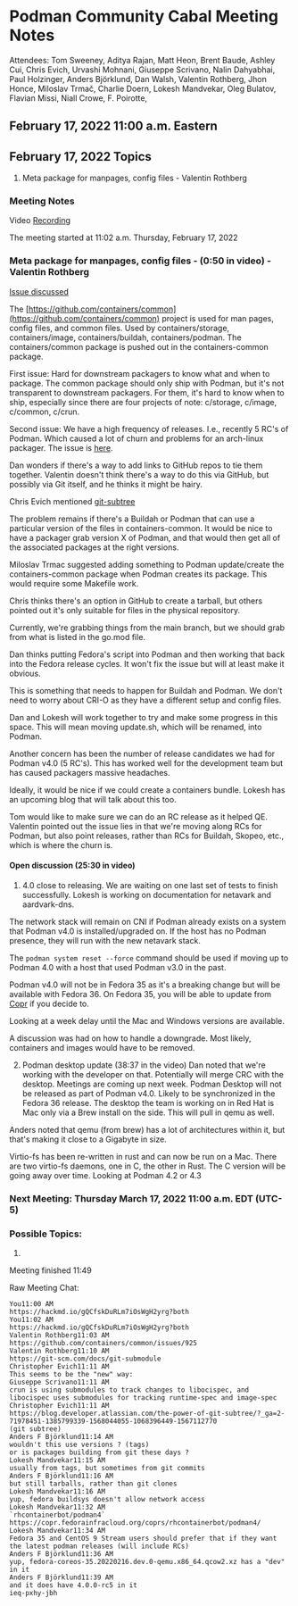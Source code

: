 # Podman Community Cabal Meeting Notes

Attendees: Tom Sweeney, Aditya Rajan, Matt Heon, Brent Baude, Ashley Cui, Chris Evich, Urvashi Mohnani, Giuseppe Scrivano, Nalin Dahyabhai, Paul Holzinger, Anders Björklund, Dan Walsh, Valentin Rothberg, Jhon Honce, Miloslav Trmač, Charlie Doern, Lokesh Mandvekar, Oleg Bulatov, Flavian Missi, Niall Crowe, F. Poirotte,

## February 17, 2022 11:00 a.m. Eastern

## February 17, 2022 Topics

1. Meta package for manpages, config files - Valentin Rothberg

### Meeting Notes

Video [Recording](https://youtu.be/ysFO1s7h-YE)

The meeting started at 11:02 a.m. Thursday, February 17, 2022

### Meta package for manpages, config files - (0:50 in video) - Valentin Rothberg

[Issue discussed](https://github.com/containers/common/issues/925)

The [https://github.com/containers/common](https://github.com/containers/common) project is used for man pages, config files, and common files. Used by containers/storage, containers/image, containers/buildah, containers/podman. The containers/common package is pushed out in the containers-common package.

First issue: Hard for downstream packagers to know what and when to package. The common package should only ship with Podman, but it's not transparent to downstream packagers. For them, it's hard to know when to ship, especially since there are four projects of note: c/storage, c/image, c/common, c/crun.

Second issue: We have a high frequency of releases. I.e., recently 5 RC's of Podman. Which caused a lot of churn and problems for an arch-linux packager. The issue is [here](https://github.com/containers/common/issues/925).

Dan wonders if there's a way to add links to GitHub repos to tie them together. Valentin doesn't think there's a way to do this via GitHub, but possibly via Git itself, and he thinks it might be hairy.

Chris Evich mentioned [git-subtree](https://blog.developer.atlassian.com/the-power-of-git-subtree/?_ga=2-71978451-1385799339-1568044055-1068396449-1567112770)

The problem remains if there's a Buildah or Podman that can use a particular version of the files in containers-common. It would be nice to have a packager grab version X of Podman, and that would then get all of the associated packages at the right versions.

Miloslav Trmac suggested adding something to Podman update/create the containers-common package when Podman creates its package. This would require some Makefile work.

Chris thinks there's an option in GitHub to create a tarball, but others pointed out it's only suitable for files in the physical repository.

Currently, we're grabbing things from the main branch, but we should grab from what is listed in the go.mod file.

Dan thinks putting Fedora's script into Podman and then working that back into the Fedora release cycles. It won't fix the issue but will at least make it obvious.

This is something that needs to happen for Buildah and Podman. We don't need to worry about CRI-O as they have a different setup and config files.

Dan and Lokesh will work together to try and make some progress in this space. This will mean moving update.sh, which will be renamed, into Podman.

Another concern has been the number of release candidates we had for Podman v4.0 (5 RC's). This has worked well for the development team but has caused packagers massive headaches.

Ideally, it would be nice if we could create a containers bundle. Lokesh has an upcoming blog that will talk about this too.

Tom would like to make sure we can do an RC release as it helped QE. Valentin pointed out the issue lies in that we're moving along RCs for Podman, but also point releases, rather than RCs for Buildah, Skopeo, etc., which is where the churn is.

#### Open discussion (25:30 in video)

1.  4.0 close to releasing. We are waiting on one last set of tests to finish successfully. Lokesh is working on documentation for netavark and aardvark-dns.

The network stack will remain on CNI if Podman already exists on a system that Podman v4.0 is installed/upgraded on. If the host has no Podman presence, they will run with the new netavark stack.

The `podman system reset --force` command should be used if moving up to Podman 4.0 with a host that used Podman v3.0 in the past.

Podman v4.0 will not be in Fedora 35 as it's a breaking change but will be available with Fedora 36. On Fedora 35, you will be able to update from [Copr](https://copr.fedorainfracloud.org/coprs/rhcontainerbot/podman4/) if you decide to.

Looking at a week delay until the Mac and Windows versions are available.

A discussion was had on how to handle a downgrade. Most likely, containers and images would have to be removed.

2. Podman desktop update (38:37 in the video)
   Dan noted that we're working with the developer on that. Potentially will merge CRC with the desktop. Meetings are coming up next week. Podman Desktop will not be released as part of Podman v4.0. Likely to be synchronized in the Fedora 36 release. The desktop the team is working on in Red Hat is Mac only via a Brew install on the side. This will pull in qemu as well.

Anders noted that qemu (from brew) has a lot of architectures within it, but that's making it close to a Gigabyte in size.

Virtio-fs has been re-written in rust and can now be run on a Mac. There are two virtio-fs daemons, one in C, the other in Rust. The C version will be going away over time. Looking at Podman 4.2 or 4.3

### Next Meeting: Thursday March 17, 2022 11:00 a.m. EDT (UTC-5)

### Possible Topics:

1.

Meeting finished 11:49

Raw Meeting Chat:

```
You11:00 AM
https://hackmd.io/gQCfskDuRLm7iOsWgH2yrg?both
You11:02 AM
https://hackmd.io/gQCfskDuRLm7iOsWgH2yrg?both
Valentin Rothberg11:03 AM
https://github.com/containers/common/issues/925
Valentin Rothberg11:10 AM
https://git-scm.com/docs/git-submodule
Christopher Evich11:11 AM
This seems to be the "new" way:
Giuseppe Scrivano11:11 AM
crun is using submodules to track changes to libocispec, and libocispec uses submodules for tracking runtime-spec and image-spec
Christopher Evich11:11 AM
https://blog.developer.atlassian.com/the-power-of-git-subtree/?_ga=2-71978451-1385799339-1568044055-1068396449-1567112770
(git subtree)
Anders F Björklund11:14 AM
wouldn't this use versions ? (tags)
or is packages building from git these days ?
Lokesh Mandvekar11:15 AM
usually from tags, but sometimes from git commits
Anders F Björklund11:16 AM
but still tarballs, rather than git clones
Lokesh Mandvekar11:16 AM
yup, fedora buildsys doesn't allow network access
Lokesh Mandvekar11:32 AM
`rhcontainerbot/podman4`
https://copr.fedorainfracloud.org/coprs/rhcontainerbot/podman4/
Lokesh Mandvekar11:34 AM
Fedora 35 and CentOS 9 Stream users should prefer that if they want the latest podman releases (will include RCs)
Anders F Björklund11:36 AM
yup, fedora-coreos-35.20220216.dev.0-qemu.x86_64.qcow2.xz has a "dev" in it
Anders F Björklund11:39 AM
and it does have 4.0.0-rc5 in it
ieq-pxhy-jbh
```
